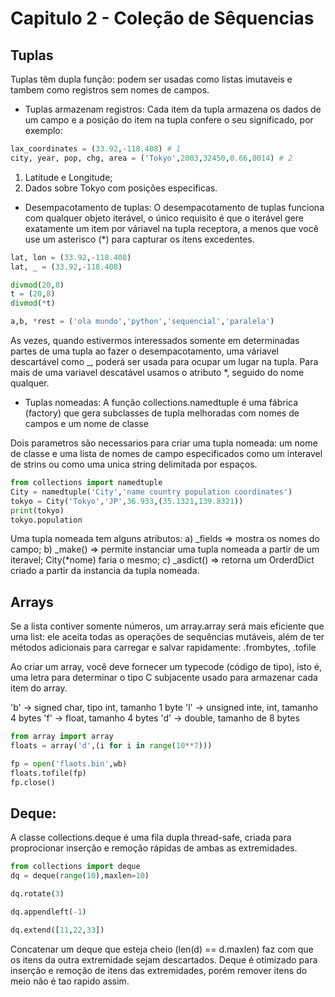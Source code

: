# Capitulo 2 - Coleção de Sêquencias

## Tuplas

Tuplas têm dupla função: podem ser usadas como listas imutaveis e tambem como registros sem nomes de campos.

* Tuplas armazenam registros: 
Cada item da tupla armazena os dados de um campo e a posição do item na tupla confere o seu significado, por exemplo:

```python
lax_coordinates = (33.92,-118.408) # 1
city, year, pop, chg, area = ('Tokyo',2003,32450,0.66,8014) # 2
```

1) Latitude e Longitude;
2) Dados sobre Tokyo com posições especificas.

* Desempacotamento de tuplas:
O desempacotamento de tuplas funciona com qualquer objeto iterável, o único requisito é que o iterável gere exatamente um item por váriavel
na tupla receptora, a menos que você use um asterisco (*) para capturar os itens excedentes.

```python
lat, lon = (33.92,-118.408)
lat, _ = (33.92,-118.408)

divmod(20,8)
t = (20,8)
divmod(*t)

a,b, *rest = ('ola mundo','python','sequencial','paralela')
```

As vezes, quando estivermos interessados somente em determinadas partes de uma tupla ao fazer o desempacotamento, uma  váriavel descartável como _, poderá
ser usada para ocupar um lugar na tupla. Para mais de uma variavel descatável usamos o atributo *, seguido do nome qualquer.


* Tuplas nomeadas:
A função collections.namedtuple é uma fábrica (factory) que gera subclasses de tupla melhoradas com nomes de campos e um nome de classe

Dois parametros são necessarios para criar uma tupla nomeada: um nome de classe e uma lista de nomes de campo especificados como um interavel de strins ou como
uma unica string delimitada por espaços.

```python
from collections import namedtuple
City = namedtuple('City','name country population coordinates')
tokyo = City('Tokyo','JP',36.933,(35.1321,139.8321))
print(tokyo)
tokyo.population
```

Uma tupla nomeada tem alguns atributos:
a)  _fields => mostra os nomes do campo;
b) _make() => permite instanciar uma tupla nomeada a partir de um iteravel; City(*nome) faria o mesmo;
c) _asdict() => retorna um OrderdDict criado a partir da instancia da tupla nomeada.


## Arrays

Se a lista contiver somente números, um array.array será mais eficiente que uma list: ele aceita todas as operações 
de sequências mutáveis, além de ter métodos adicionais para carregar e salvar rapidamente: .frombytes, .tofile

Ao criar um array, você deve fornecer um typecode (código de tipo), isto é, uma letra para determinar o tipo C
subjacente usado para armazenar cada item do array.


'b' -> signed char, tipo int, tamanho 1 byte
'l' -> unsigned inte, int, tamanho 4 bytes
'f' -> float, tamanho 4 bytes
'd' -> double, tamanho de 8 bytes

```python
from array import array
floats = array('d',(i for i in range(10**7)))

fp = open('flaots.bin',wb)
floats.tofile(fp)
fp.close()
```

## Deque:
A classe collections.deque é uma fila dupla thread-safe, criada para proprocionar inserção
e remoção rápidas de ambas as extremidades.

```python
from collections import deque
dq = deque(range(10),maxlen=10)

dq.rotate(3)

dq.appendleft(-1)

dq.extend([11,22,33])
```

Concatenar um deque que esteja cheio (len(d) == d.maxlen) faz com que os itens da outra extremidade
sejam descartados.
Deque é otimizado para inserção e remoção de itens das extremidades, porém remover itens do meio não
é tao rapido assim.
